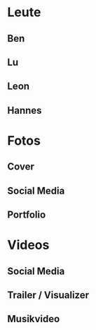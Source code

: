 # Leute

## Ben 

## Lu

## Leon 

## Hannes

# Fotos

## Cover 

## Social Media

## Portfolio

# Videos

## Social Media

## Trailer / Visualizer

## Musikvideo


